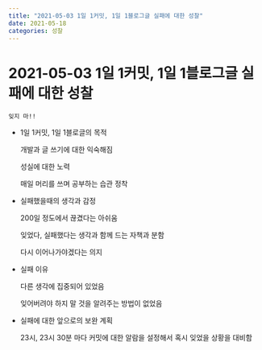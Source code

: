 ```yaml
---
title: "2021-05-03 1일 1커밋, 1일 1블로그글 실패에 대한 성찰"
date: 2021-05-18
categories: 성찰
---
```


# 2021-05-03 1일 1커밋, 1일 1블로그글 실패에 대한 성찰

    잊지 마!!

- 1일 1커밋, 1일 1블로글의 목적

  개발과 글 쓰기에 대한 익숙해짐

  성실에 대한 노력

  매일 머리를 쓰며 공부하는 습관 정착

- 실패했을때의 생각과 감정

  200일 정도에서 끊겼다는 아쉬움

  잊었다, 실패했다는 생각과 함께 드는 자책과 분함

  다시 이어나가야겠다는 의지

- 실패 이유

  다른 생각에 집중되어 있었음

  잊어버려야 하지 말 것을 알려주는 방법이 없었음

- 실패에 대한 앞으로의 보완 계획

  23시, 23시 30분 마다 커밋에 대한 알람을 설정해서 혹시 잊었을 상황을 대비함
